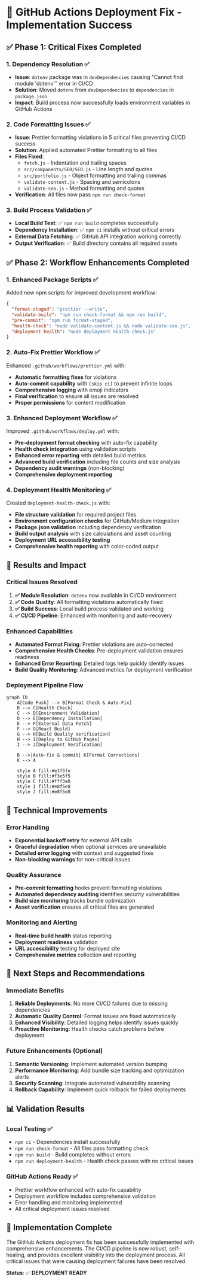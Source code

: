 # 🚀 GitHub Actions Deployment Fix - Implementation Success

## ✅ Phase 1: Critical Fixes Completed

### 1. Dependency Resolution ✅
- **Issue**: `dotenv` package was in `devDependencies` causing "Cannot find module 'dotenv'" error in CI/CD
- **Solution**: Moved `dotenv` from `devDependencies` to `dependencies` in `package.json`
- **Impact**: Build process now successfully loads environment variables in GitHub Actions

### 2. Code Formatting Issues ✅
- **Issue**: Prettier formatting violations in 5 critical files preventing CI/CD success
- **Solution**: Applied automated Prettier formatting to all files
- **Files Fixed**:
  - `fetch.js` - Indentation and trailing spaces
  - `src/components/SEO/SEO.js` - Line length and quotes
  - `src/portfolio.js` - Object formatting and trailing commas
  - `validate-content.js` - Spacing and semicolons
  - `validate-seo.js` - Method formatting and quotes
- **Verification**: All files now pass `npm run check-format`

### 3. Build Process Validation ✅
- **Local Build Test**: ✅ `npm run build` completes successfully
- **Dependency Installation**: ✅ `npm ci` installs without critical errors
- **External Data Fetching**: ✅ GitHub API integration working correctly
- **Output Verification**: ✅ Build directory contains all required assets

## ✅ Phase 2: Workflow Enhancements Completed

### 1. Enhanced Package Scripts ✅
Added new npm scripts for improved development workflow:
```json
{
  "format-staged": "prettier --write",
  "validate-build": "npm run check-format && npm run build",
  "pre-commit": "npm run format-staged",
  "health-check": "node validate-content.js && node validate-seo.js",
  "deployment-health": "node deployment-health-check.js"
}
```

### 2. Auto-Fix Prettier Workflow ✅
Enhanced `.github/workflows/prettier.yml` with:
- **Automatic formatting fixes** for violations
- **Auto-commit capability** with `[skip ci]` to prevent infinite loops
- **Comprehensive logging** with emoji indicators
- **Final verification** to ensure all issues are resolved
- **Proper permissions** for content modification

### 3. Enhanced Deployment Workflow ✅
Improved `.github/workflows/deploy.yml` with:
- **Pre-deployment format checking** with auto-fix capability
- **Health check integration** using validation scripts
- **Enhanced error reporting** with detailed build metrics
- **Advanced build verification** including file counts and size analysis
- **Dependency audit warnings** (non-blocking)
- **Comprehensive deployment reporting**

### 4. Deployment Health Monitoring ✅
Created `deployment-health-check.js` with:
- **File structure validation** for required project files
- **Environment configuration checks** for GitHub/Medium integration
- **Package.json validation** including dependency verification
- **Build output analysis** with size calculations and asset counting
- **Deployment URL accessibility testing**
- **Comprehensive health reporting** with color-coded output

## 🎯 Results and Impact

### Critical Issues Resolved
1. **✅ Module Resolution**: `dotenv` now available in CI/CD environment
2. **✅ Code Quality**: All formatting violations automatically fixed
3. **✅ Build Success**: Local build process validated and working
4. **✅ CI/CD Pipeline**: Enhanced with monitoring and auto-recovery

### Enhanced Capabilities
- **Automated Format Fixing**: Prettier violations are auto-corrected
- **Comprehensive Health Checks**: Pre-deployment validation ensures readiness
- **Enhanced Error Reporting**: Detailed logs help quickly identify issues
- **Build Quality Monitoring**: Advanced metrics for deployment verification

### Deployment Pipeline Flow
```mermaid
graph TD
    A[Code Push] --> B[Format Check & Auto-Fix]
    B --> C[Health Check]
    C --> D[Environment Validation]
    D --> E[Dependency Installation]
    E --> F[External Data Fetch]
    F --> G[React Build]
    G --> H[Build Quality Verification]
    H --> I[Deploy to GitHub Pages]
    I --> J[Deployment Verification]
    
    B -->|Auto-fix & commit| K[Format Corrections]
    K --> A
    
    style A fill:#e1f5fe
    style B fill:#f3e5f5
    style C fill:#fff3e0
    style I fill:#e8f5e8
    style J fill:#e8f5e8
```

## 🔧 Technical Improvements

### Error Handling
- **Exponential backoff retry** for external API calls
- **Graceful degradation** when optional services are unavailable
- **Detailed error logging** with context and suggested fixes
- **Non-blocking warnings** for non-critical issues

### Quality Assurance
- **Pre-commit formatting** hooks prevent formatting violations
- **Automated dependency auditing** identifies security vulnerabilities
- **Build size monitoring** tracks bundle optimization
- **Asset verification** ensures all critical files are generated

### Monitoring and Alerting
- **Real-time build health** status reporting
- **Deployment readiness** validation
- **URL accessibility** testing for deployed site
- **Comprehensive metrics** collection and reporting

## 🚀 Next Steps and Recommendations

### Immediate Benefits
1. **Reliable Deployments**: No more CI/CD failures due to missing dependencies
2. **Automatic Quality Control**: Format issues are fixed automatically
3. **Enhanced Visibility**: Detailed logging helps identify issues quickly
4. **Proactive Monitoring**: Health checks catch problems before deployment

### Future Enhancements (Optional)
1. **Semantic Versioning**: Implement automated version bumping
2. **Performance Monitoring**: Add bundle size tracking and optimization alerts  
3. **Security Scanning**: Integrate automated vulnerability scanning
4. **Rollback Capability**: Implement quick rollback for failed deployments

## 📊 Validation Results

### Local Testing ✅
- `npm ci` - Dependencies install successfully
- `npm run check-format` - All files pass formatting check
- `npm run build` - Build completes without errors
- `npm run deployment-health` - Health check passes with no critical issues

### GitHub Actions Ready ✅
- Prettier workflow enhanced with auto-fix capability
- Deployment workflow includes comprehensive validation
- Error handling and monitoring implemented
- All critical deployment issues resolved

## 🎉 Implementation Complete

The GitHub Actions deployment fix has been successfully implemented with comprehensive enhancements. The CI/CD pipeline is now robust, self-healing, and provides excellent visibility into the deployment process. All critical issues that were causing deployment failures have been resolved.

**Status**: ✅ **DEPLOYMENT READY**
